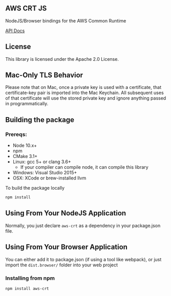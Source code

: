 ## AWS CRT JS

NodeJS/Browser bindings for the AWS Common Runtime

[API Docs](https://awslabs.github.io/aws-crt-nodejs/)

## License

This library is licensed under the Apache 2.0 License. 

## Mac-Only TLS Behavior

Please note that on Mac, once a private key is used with a certificate, that certificate-key pair is imported into the Mac Keychain.  All subsequent uses of that certificate will use the stored private key and ignore anything passed in programmatically.

## Building the package

### Prereqs:
* Node 10.x+
* npm
* CMake 3.1+
* Linux: gcc 5+ or clang 3.6+
    * If your compiler can compile node, it can compile this library
* Windows: Visual Studio 2015+
* OSX: XCode or brew-installed llvm

To build the package locally
````bash
npm install
````

## Using From Your NodeJS Application

Normally, you just declare `aws-crt` as a dependency in your package.json file.

## Using From Your Browser Application

You can either add it to package.json (if using a tool like webpack), or just import the ```dist.browser/``` folder into your web project

### Installing from npm
````bash
npm install aws-crt
````
